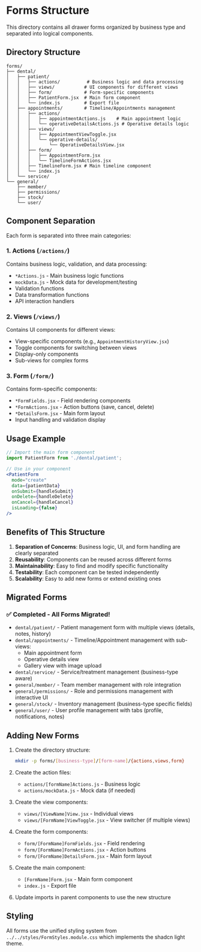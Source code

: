 # Forms Structure

This directory contains all drawer forms organized by business type and separated into logical components.

## Directory Structure

```
forms/
├── dental/
│   ├── patient/
│   │   ├── actions/          # Business logic and data processing
│   │   ├── views/           # UI components for different views
│   │   ├── form/            # Form-specific components
│   │   ├── PatientForm.jsx  # Main form component
│   │   └── index.js         # Export file
│   ├── appointments/        # Timeline/Appointments management
│   │   ├── actions/
│   │   │   ├── appointmentActions.js    # Main appointment logic
│   │   │   └── operativeDetailsActions.js # Operative details logic
│   │   ├── views/
│   │   │   ├── AppointmentViewToggle.jsx
│   │   │   └── operative-details/
│   │   │       └── OperativeDetailsView.jsx
│   │   ├── form/
│   │   │   ├── AppointmentForm.jsx
│   │   │   └── TimelineFormActions.jsx
│   │   ├── TimelineForm.jsx # Main timeline component
│   │   └── index.js
│   └── service/
└── general/
    ├── member/
    ├── permissions/
    ├── stock/
    └── user/
```

## Component Separation

Each form is separated into three main categories:

### 1. Actions (`/actions/`)
Contains business logic, validation, and data processing:
- `*Actions.js` - Main business logic functions
- `mockData.js` - Mock data for development/testing
- Validation functions
- Data transformation functions
- API interaction handlers

### 2. Views (`/views/`)
Contains UI components for different views:
- View-specific components (e.g., `AppointmentHistoryView.jsx`)
- Toggle components for switching between views
- Display-only components
- Sub-views for complex forms

### 3. Form (`/form/`)
Contains form-specific components:
- `*FormFields.jsx` - Field rendering components
- `*FormActions.jsx` - Action buttons (save, cancel, delete)
- `*DetailsForm.jsx` - Main form layout
- Input handling and validation display

## Usage Example

```jsx
// Import the main form component
import PatientForm from './dental/patient';

// Use in your component
<PatientForm 
  mode="create" 
  data={patientData}
  onSubmit={handleSubmit}
  onDelete={handleDelete}
  onCancel={handleCancel}
  isLoading={false}
/>
```

## Benefits of This Structure

1. **Separation of Concerns**: Business logic, UI, and form handling are clearly separated
2. **Reusability**: Components can be reused across different forms
3. **Maintainability**: Easy to find and modify specific functionality
4. **Testability**: Each component can be tested independently
5. **Scalability**: Easy to add new forms or extend existing ones

## Migrated Forms

### ✅ Completed - All Forms Migrated!
- `dental/patient/` - Patient management form with multiple views (details, notes, history)
- `dental/appointments/` - Timeline/Appointment management with sub-views:
  - Main appointment form
  - Operative details view
  - Gallery view with image upload
- `dental/service/` - Service/treatment management (business-type aware)
- `general/member/` - Team member management with role integration
- `general/permissions/` - Role and permissions management with interactive UI
- `general/stock/` - Inventory management (business-type specific fields)
- `general/user/` - User profile management with tabs (profile, notifications, notes)

## Adding New Forms

1. Create the directory structure:
   ```bash
   mkdir -p forms/[business-type]/[form-name]/{actions,views,form}
   ```

2. Create the action files:
   - `actions/[formName]Actions.js` - Business logic
   - `actions/mockData.js` - Mock data (if needed)

3. Create the view components:
   - `views/[ViewName]View.jsx` - Individual views
   - `views/[FormName]ViewToggle.jsx` - View switcher (if multiple views)

4. Create the form components:
   - `form/[FormName]FormFields.jsx` - Field rendering
   - `form/[FormName]FormActions.jsx` - Action buttons
   - `form/[FormName]DetailsForm.jsx` - Main form layout

5. Create the main component:
   - `[FormName]Form.jsx` - Main form component
   - `index.js` - Export file

6. Update imports in parent components to use the new structure

## Styling

All forms use the unified styling system from `../../styles/FormStyles.module.css` which implements the shadcn light theme.